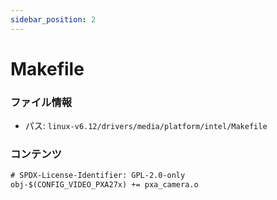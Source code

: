 ```yaml
---
sidebar_position: 2
---
```

# Makefile

### ファイル情報

- パス: `linux-v6.12/drivers/media/platform/intel/Makefile`

### コンテンツ

```txt
# SPDX-License-Identifier: GPL-2.0-only
obj-$(CONFIG_VIDEO_PXA27x) += pxa_camera.o

```
